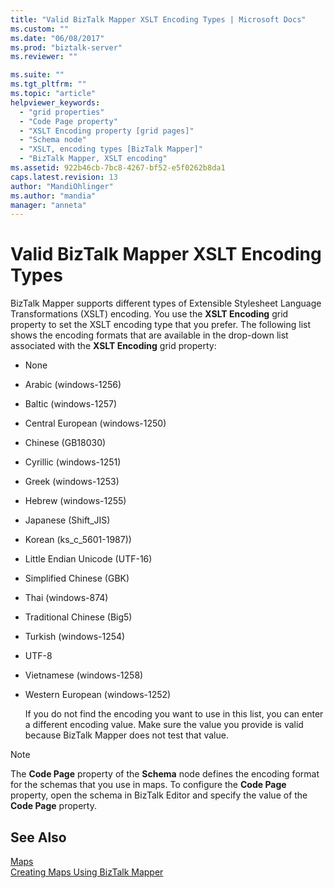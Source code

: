 ```yaml
---
title: "Valid BizTalk Mapper XSLT Encoding Types | Microsoft Docs"
ms.custom: ""
ms.date: "06/08/2017"
ms.prod: "biztalk-server"
ms.reviewer: ""

ms.suite: ""
ms.tgt_pltfrm: ""
ms.topic: "article"
helpviewer_keywords: 
  - "grid properties"
  - "Code Page property"
  - "XSLT Encoding property [grid pages]"
  - "Schema node"
  - "XSLT, encoding types [BizTalk Mapper]"
  - "BizTalk Mapper, XSLT encoding"
ms.assetid: 922b46cb-7bc8-4267-bf52-e5f0262b8da1
caps.latest.revision: 13
author: "MandiOhlinger"
ms.author: "mandia"
manager: "anneta"
---
```

# Valid BizTalk Mapper XSLT Encoding Types
BizTalk Mapper supports different types of Extensible Stylesheet Language Transformations (XSLT) encoding. You use the **XSLT Encoding** grid property to set the XSLT encoding type that you prefer. The following list shows the encoding formats that are available in the drop-down list associated with the **XSLT Encoding** grid property:  
  
- None  
  
- Arabic (windows-1256)  
  
- Baltic (windows-1257)  
  
- Central European (windows-1250)  
  
- Chinese (GB18030)  
  
- Cyrillic (windows-1251)  
  
- Greek (windows-1253)  
  
- Hebrew (windows-1255)  
  
- Japanese (Shift_JIS)  
  
- Korean (ks_c_5601-1987))  
  
- Little Endian Unicode (UTF-16)  
  
- Simplified Chinese (GBK)  
  
- Thai (windows-874)  
  
- Traditional Chinese (Big5)  
  
- Turkish (windows-1254)  
  
- UTF-8  
  
- Vietnamese (windows-1258)  
  
- Western European (windows-1252)  
  
  If you do not find the encoding you want to use in this list, you can enter a different encoding value. Make sure the value you provide is valid because BizTalk Mapper does not test that value.  
  
> [!NOTE]
>  The **Code Page** property of the **Schema** node defines the encoding format for the schemas that you use in maps. To configure the **Code Page** property, open the schema in BizTalk Editor and specify the value of the **Code Page** property.  
  
## See Also  
 [Maps](../core/maps.md)   
 [Creating Maps Using BizTalk Mapper](../core/creating-maps-using-biztalk-mapper.md)